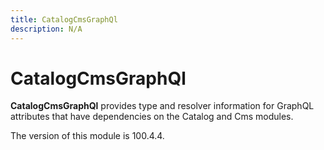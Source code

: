 ```yaml
---
title: CatalogCmsGraphQl
description: N/A
---
```


# CatalogCmsGraphQl

**CatalogCmsGraphQl** provides type and resolver information for GraphQL attributes that have dependencies on the Catalog and Cms modules.

<InlineAlert slots="text" />
The version of this module is 100.4.4.
